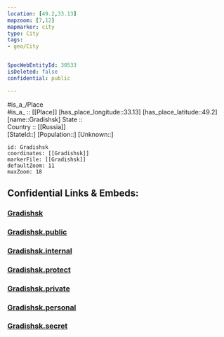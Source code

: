 ```yaml
---
location: [49.2,33.13] 
mapzoom: [7,12] 
mapmarker: city 
type: City
tags:
- geo/City


SpocWebEntityId: 30533
isDeleted: false
confidential: public

---
```

#is_a_/Place  
#is_a_ :: [[Place]] 
[has_place_longitude::33.13] 
[has_place_latitude::49.2] 
[name::Gradishsk] 
State ::  
Country :: [[Russia]]  
[StateId::] 
[Population::] 
[Unknown::] 


```leaflet
id: Gradishsk
coordinates: [[Gradishsk]] 
markerFile: [[Gradishsk]] 
defaultZoom: 11 
maxZoom: 18
```


## Confidential Links & Embeds: 

### [Gradishsk](/_Standards/Earth/Continent/Europe/Europe~East/Ukraine/Regions~Ukraine/Poltava/City/Gradishsk.md) 

### [Gradishsk.public](/_public/Earth/Continent/Europe/Europe~East/Ukraine/Regions~Ukraine/Poltava/City/Gradishsk.public.md) 

### [Gradishsk.internal](/_internal/Earth/Continent/Europe/Europe~East/Ukraine/Regions~Ukraine/Poltava/City/Gradishsk.internal.md) 

### [Gradishsk.protect](/_protect/Earth/Continent/Europe/Europe~East/Ukraine/Regions~Ukraine/Poltava/City/Gradishsk.protect.md) 

### [Gradishsk.private](/_private/Earth/Continent/Europe/Europe~East/Ukraine/Regions~Ukraine/Poltava/City/Gradishsk.private.md) 

### [Gradishsk.personal](/_personal/Earth/Continent/Europe/Europe~East/Ukraine/Regions~Ukraine/Poltava/City/Gradishsk.personal.md) 

### [Gradishsk.secret](/_secret/Earth/Continent/Europe/Europe~East/Ukraine/Regions~Ukraine/Poltava/City/Gradishsk.secret.md)

